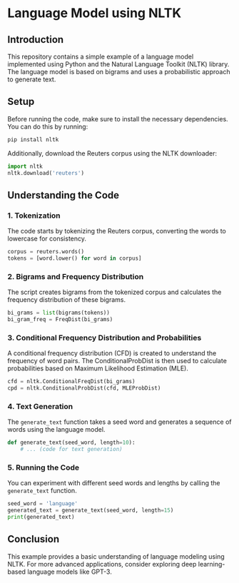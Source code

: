 # Language Model using NLTK

## Introduction
This repository contains a simple example of a language model implemented using Python and the Natural Language Toolkit (NLTK) library. The language model is based on bigrams and uses a probabilistic approach to generate text.

## Setup
Before running the code, make sure to install the necessary dependencies. You can do this by running:

```bash
pip install nltk
```

Additionally, download the Reuters corpus using the NLTK downloader:

```python
import nltk
nltk.download('reuters')
```

## Understanding the Code

### 1. Tokenization
The code starts by tokenizing the Reuters corpus, converting the words to lowercase for consistency.

```python
corpus = reuters.words()
tokens = [word.lower() for word in corpus]
```

### 2. Bigrams and Frequency Distribution
The script creates bigrams from the tokenized corpus and calculates the frequency distribution of these bigrams.

```python
bi_grams = list(bigrams(tokens))
bi_gram_freq = FreqDist(bi_grams)
```

### 3. Conditional Frequency Distribution and Probabilities
A conditional frequency distribution (CFD) is created to understand the frequency of word pairs. The ConditionalProbDist is then used to calculate probabilities based on Maximum Likelihood Estimation (MLE).

```python
cfd = nltk.ConditionalFreqDist(bi_grams)
cpd = nltk.ConditionalProbDist(cfd, MLEProbDist)
```

### 4. Text Generation
The `generate_text` function takes a seed word and generates a sequence of words using the language model.

```python
def generate_text(seed_word, length=10):
    # ... (code for text generation)
```

### 5. Running the Code
You can experiment with different seed words and lengths by calling the `generate_text` function.

```python
seed_word = 'language'
generated_text = generate_text(seed_word, length=15)
print(generated_text)
```

## Conclusion
This example provides a basic understanding of language modeling using NLTK. For more advanced applications, consider exploring deep learning-based language models like GPT-3.

